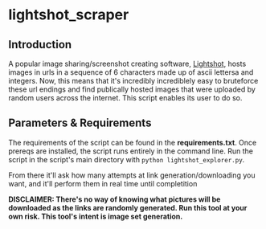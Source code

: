 # lightshot_scraper

## Introduction
A popular image sharing/screenshot creating software, [Lightshot](https://app.prntscr.com/en/index.html), hosts images in urls in a sequence of 6 characters made up of ascii lettersa and integers. 
Now, this means that it's incredibly incrediblely easy to bruteforce these url endings and find publically hosted images that were uploaded by random users across the internet. This script enables its user to do so.

## Parameters & Requirements
The requirements of the script can be found in the **requirements.txt**. Once prereqs are installed, the script runs entirely in the command line. 
Run the script in the script's main directory with ``` python lightshot_explorer.py ```.

From there it'll ask how many attempts at link generation/downloading you want, and it'll perform them in real time until completition

**DISCLAIMER: There's no way of knowing what pictures will be downloaded as the links are randomly generated. Run this tool at your own risk. This tool's intent is image set generation.**
